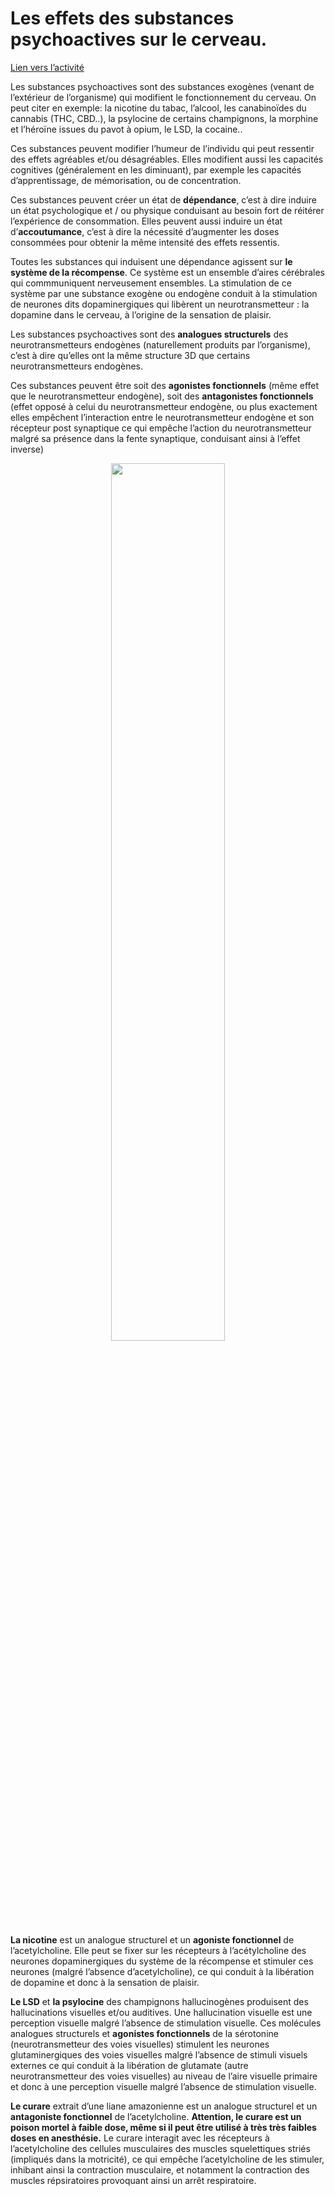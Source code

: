 # Les effets des substances psychoactives sur le cerveau. 

[Lien vers l’activité](https://oversas.org/ipfs/QmWFXGkhBRvTMkkNPqTTN2ZXZS8CrkDwuoNY6wKwM8m2mf)

Les substances psychoactives sont des substances exogènes (venant de l’extérieur de l’organisme) qui modifient le fonctionnement du cerveau. On peut citer en exemple: la nicotine du tabac, l’alcool, les canabinoïdes du cannabis (THC, CBD..), la psylocine de certains champignons, la morphine et l’héroïne issues du pavot à opium, le LSD, la cocaine..

Ces substances peuvent modifier l’humeur de l’individu qui peut ressentir des effets agréables et/ou désagréables. Elles modifient aussi les capacités cognitives (généralement en les diminuant), par exemple les capacités d’apprentissage, de mémorisation, ou de concentration.

Ces substances peuvent créer un état de **dépendance**, c’est à dire induire un état psychologique et / ou physique conduisant au besoin fort de réitérer l’expérience de consommation. Elles peuvent aussi induire un état d’**accoutumance**, c’est à dire la nécessité d’augmenter les doses consommées pour obtenir la même intensité des effets ressentis.

Toutes les substances qui induisent une dépendance agissent sur **le système de la récompense**. Ce système est un ensemble d’aires cérébrales qui commmuniquent nerveusement ensembles. La stimulation de ce système par une substance exogène ou endogène conduit à la stimulation de neurones dits dopaminergiques qui libèrent un neurotransmetteur : la dopamine dans le cerveau, à l’origine de la sensation de plaisir.

Les substances psychoactives sont des **analogues structurels** des neurotransmetteurs endogènes (naturellement produits par l’organisme), c’est à dire qu’elles ont la même structure 3D que certains neurotransmetteurs endogènes.

Ces substances peuvent être soit des **agonistes fonctionnels** (même effet que le neurotransmetteur endogène), soit des **antagonistes fonctionnels** (effet opposé à celui du neurotransmetteur endogène, ou plus exactement elles empêchent l’interaction entre le neurotransmetteur endogène et son récepteur post synaptique ce qui empêche l’action du neurotransmetteur malgré sa présence dans la fente synaptique, conduisant ainsi à l’effet inverse)

<div align=center>
<img src="https://oversas.org/ipfs/QmQcz1QorxJM64sEqrXRHH3YX4B5WzfiTDKqkw14SArGRw" width=60%>
</div>

**La nicotine** est un analogue structurel et un **agoniste fonctionnel** de l’acetylcholine. Elle peut se fixer sur les récepteurs à l’acétylcholine des neurones dopaminergiques du système de la récompense et  stimuler ces neurones (malgré l’absence d’acetylcholine), ce qui conduit à la libération de dopamine et donc à la sensation de plaisir.

**Le LSD** et **la psylocine** des champignons hallucinogènes produisent des hallucinations visuelles et/ou auditives. Une hallucination visuelle est une perception visuelle malgré l’absence de stimulation visuelle. Ces molécules analogues structurels et **agonistes fonctionnels** de la sérotonine (neurotransmetteur des voies visuelles) stimulent les neurones glutaminergiques des voies visuelles malgré l’absence de stimuli visuels externes ce qui conduit à la libération de glutamate (autre neurotransmetteur des voies visuelles) au niveau de l’aire visuelle primaire et donc à une perception visuelle malgré l’absence de stimulation visuelle.

**Le curare** extrait d’une liane amazonienne est un analogue structurel et un **antagoniste fonctionnel** de l’acetylcholine. **Attention, le curare est un poison mortel à faible dose, même si il peut être utilisé à très très faibles doses en anesthésie.** Le curare interagit avec les récepteurs à l’acetylcholine des cellules musculaires des muscles squelettiques striés (impliqués dans la motricité), ce qui empêche l’acetylcholine de les stimuler, inhibant ainsi la contraction musculaire, et notamment la contraction des muscles répsiratoires provoquant ainsi un arrêt respiratoire. 
